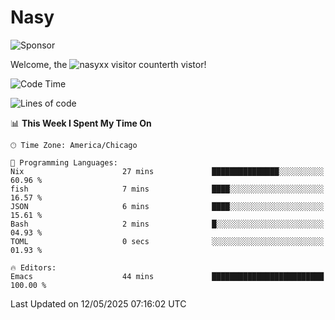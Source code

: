 # Nasy

<!--
<p align="center">
<img height="200" src="https://github-readme-stats.vercel.app/api?username=nasyxx&count_private=true&show_icons=true&theme=dracula&include_all_commits=true"/>
<img height="200" src="https://github-readme-stats.vercel.app/api/top-langs/?username=nasyxx&theme=dracula&hide=html,jupyter+notebook&count_private=true&show_icons=true"/>
</p>

  
----------------
-->

![Sponsor](https://img.shields.io/static/v1.svg?label=Sponsor&message=%E2%9D%A4&logo=GitHub&style=flat&color=pink)
 
Welcome, the ![nasyxx visitor counter](https://count.getloli.com/get/@nasyxx?theme=rule34)th vistor!
 
<!--START_SECTION:waka-->
![Code Time](http://img.shields.io/badge/Code%20Time-4%2C748%20hrs%2049%20mins-blue)

![Lines of code](https://img.shields.io/badge/From%20Hello%20World%20I%27ve%20Written-6.3%20million%20lines%20of%20code-blue)

📊 **This Week I Spent My Time On** 

```text
🕑︎ Time Zone: America/Chicago

💬 Programming Languages: 
Nix                      27 mins             ███████████████░░░░░░░░░░   60.96 % 
fish                     7 mins              ████░░░░░░░░░░░░░░░░░░░░░   16.57 % 
JSON                     6 mins              ████░░░░░░░░░░░░░░░░░░░░░   15.61 % 
Bash                     2 mins              █░░░░░░░░░░░░░░░░░░░░░░░░   04.93 % 
TOML                     0 secs              ░░░░░░░░░░░░░░░░░░░░░░░░░   01.93 % 

🔥 Editors: 
Emacs                    44 mins             █████████████████████████   100.00 % 
```


 Last Updated on 12/05/2025 07:16:02 UTC
<!--END_SECTION:waka-->

<!-- ![visitors](https://visitor-badge.laobi.icu/badge?page_id=nasyxx.nasyxx) -->

